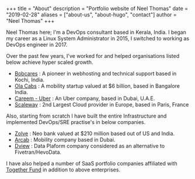 +++
title = "About"
description = "Portfolio website of Neel Thomas"
date = "2019-02-28"
aliases = ["about-us", "about-hugo", "contact"]
author = "Neel Thomas"
+++

Neel Thomas here; I'm a DevOps consultant based in Kerala, India. I began my career as a Linux System Administrator in 2015, I switched to working as DevOps engineer in 2017.

Over the past few years, I've worked for and helped organisations listed below achieve hyper scaled growth.

* [Bobcares](https://bobcares.com/)    : A pioneer in webhosting and technical support based in Kochi, India.
* [Ola Cabs](https://www.olacabs.com/) : A mobility startup valued at $6 billion, based in Bangalore India.
* [Careem - Uber](https://www.careem.com/) : An Uber company, based in Dubai, U.A.E.
* [Scaleway](https://www.scaleway.com/en/) : 2nd Largest Cloud provider in Europe, based in Paris, France

Also, starting from scratch I have built the entire Infrastructure and implemented DevOps/SRE practise's in below companies.

* [Zolve](https://zolve.com/) : Neo bank valued at $210 million based out of US and India.
* [Arcab](https://arcab.ae/)  : Mobility company based in Dubai.
* [Dview](https://dview.io)   : Data Plaform company considered as an alternative to Fivetran/HevoData.


I have also helped a number of SaaS portfolio companies affiliated with [Together Fund](https://together.fund/) in addition to above enterprises.
